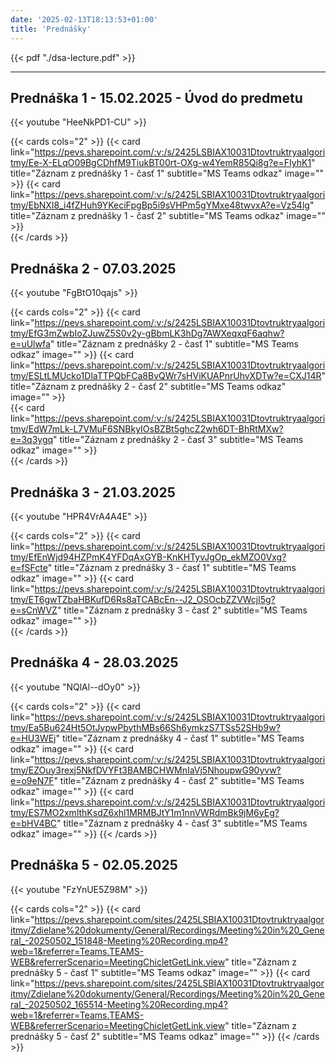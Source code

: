 ```yaml
---
date: '2025-02-13T18:13:53+01:00'
title: 'Prednášky'
---
```


{{< pdf "./dsa-lecture.pdf" >}}

---

## Prednáška 1 - 15.02.2025 - Úvod do predmetu

{{< youtube "HeeNkPD1-CU" >}}

{{< cards cols="2" >}}
    {{< card link="https://pevs.sharepoint.com/:v:/s/2425LSBIAX10031Dtovtruktryaalgoritmy/Ee-X-ELqO09BgCDhfM9TiukBT00rt-OXg-w4YemR85Qi8g?e=FIyhK1" title="Záznam z prednášky 1 - časť 1" subtitle="MS Teams odkaz" image="" >}}
    {{< card link="https://pevs.sharepoint.com/:v:/s/2425LSBIAX10031Dtovtruktryaalgoritmy/EbNXI8_i4fZHuh9YKeciFpgBp5i9sVHPm5gYMxe48twvxA?e=Vz54lg" title="Záznam z prednášky 1 - časť 2" subtitle="MS Teams odkaz" image="" >}}    
{{< /cards >}}

## Prednáška 2 - 07.03.2025

{{< youtube "FgBtO10qajs" >}}

{{< cards cols="2" >}}
{{< card link="https://pevs.sharepoint.com/:v:/s/2425LSBIAX10031Dtovtruktryaalgoritmy/EfG3mZwbIoZJuwZ5S0v2y-gBbmLK3hDg7AWXeqxqF6aqhw?e=uUlwfa" title="Záznam z prednášky 2 - časť 1" subtitle="MS Teams odkaz" image="" >}}
{{< card link="https://pevs.sharepoint.com/:v:/s/2425LSBIAX10031Dtovtruktryaalgoritmy/ESLtLMUcko1DlaTTPQbFCa8BvQWr7sHViKUAPnrUhvXDTw?e=CXJ14R" title="Záznam z prednášky 2 - časť 2" subtitle="MS Teams odkaz" image="" >}}    
{{< card link="https://pevs.sharepoint.com/:v:/s/2425LSBIAX10031Dtovtruktryaalgoritmy/EdW7mLk-L7VMuF6SNBkyIOsBZBt5ghcZ2wh6DT-BhRtMXw?e=3q3ygq" title="Záznam z prednášky 2 - časť 3" subtitle="MS Teams odkaz" image="" >}}    
{{< /cards >}}

## Prednáška 3 - 21.03.2025

{{< youtube "HPR4VrA4A4E" >}}

{{< cards cols="2" >}}
{{< card link="https://pevs.sharepoint.com/:v:/s/2425LSBIAX10031Dtovtruktryaalgoritmy/EfEnWjd94HZPmK4YFDqAxGYB-KnKHTyvJgOp_ekMZO0Vxg?e=fSFcte" title="Záznam z prednášky 3 - časť 1" subtitle="MS Teams odkaz" image="" >}}
{{< card link="https://pevs.sharepoint.com/:v:/s/2425LSBIAX10031Dtovtruktryaalgoritmy/ET6gwTZbaHBKufD6Rs8aTCABcEn--J2_OSOcbZZVWcjl5g?e=sCnWVZ" title="Záznam z prednášky 3 - časť 2" subtitle="MS Teams odkaz" image="" >}}    
{{< /cards >}}

## Prednáška 4 - 28.03.2025

{{< youtube "NQlAl--dOy0" >}}

{{< cards cols="2" >}}
{{< card link="https://pevs.sharepoint.com/:v:/s/2425LSBIAX10031Dtovtruktryaalgoritmy/Ea5Bu624Ht5OtJypwPbythMBs66Sh6ymkzS7TSs52SHb9w?e=HU3WEj" title="Záznam z prednášky 4 - časť 1" subtitle="MS Teams odkaz" image="" >}}
{{< card link="https://pevs.sharepoint.com/:v:/s/2425LSBIAX10031Dtovtruktryaalgoritmy/EZOuy3rexj5NkfDVYFt3BAMBCHWMnIaVj5NhoupwG90yvw?e=o9eN7F" title="Záznam z prednášky 4 - časť 2" subtitle="MS Teams odkaz" image="" >}}
{{< card link="https://pevs.sharepoint.com/:v:/s/2425LSBIAX10031Dtovtruktryaalgoritmy/ES7MO2xmlthKsdZ6xhl1MRMBJtY1m1nnVWRdmBk9jM6yEg?e=bHV4BC" title="Záznam z prednášky 4 - časť 3" subtitle="MS Teams odkaz" image="" >}} 
{{< /cards >}}

## Prednáška 5 - 02.05.2025

{{< youtube "FzYnUE5Z98M" >}}

{{< cards cols="2" >}}
{{< card link="https://pevs.sharepoint.com/sites/2425LSBIAX10031Dtovtruktryaalgoritmy/Zdielane%20dokumenty/General/Recordings/Meeting%20in%20_General_-20250502_151848-Meeting%20Recording.mp4?web=1&referrer=Teams.TEAMS-WEB&referrerScenario=MeetingChicletGetLink.view" title="Záznam z prednášky 5 - časť 1" subtitle="MS Teams odkaz" image="" >}}
{{< card link="https://pevs.sharepoint.com/sites/2425LSBIAX10031Dtovtruktryaalgoritmy/Zdielane%20dokumenty/General/Recordings/Meeting%20in%20_General_-20250502_165514-Meeting%20Recording.mp4?web=1&referrer=Teams.TEAMS-WEB&referrerScenario=MeetingChicletGetLink.view" title="Záznam z prednášky 5 - časť 2" subtitle="MS Teams odkaz" image="" >}}
{{< /cards >}}
